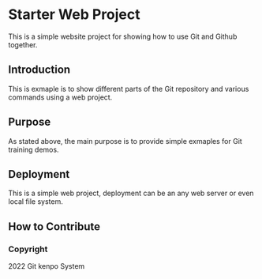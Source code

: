 # Starter Web Project

This is a simple website project for showing how to use Git and Github together.

## Introduction

This is exmaple is to show different parts of the Git repository and various commands using a web project.

## Purpose

As stated above, the main purpose is to provide simple exmaples for Git training demos.

## Deployment

This is a simple web project, deployment can be an any web server or even local file system.

## How to Contribute

### Copyright

2022 Git kenpo System